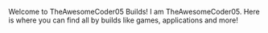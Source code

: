 Welcome to TheAwesomeCoder05 Builds! I am TheAwesomeCoder05. Here is where you can find all by builds like games, applications and more!
